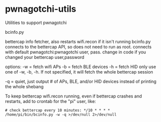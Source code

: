 # pwnagotchi-utils
Utilities to support pwnagotchi

bcinfo.py

bettercap info fetcher, also restarts wifi.recon if it isn't running
bcinfo.py connects to the bettercap API, so does not need to run as root.
connects with default pwnagotchi:pwnagotchi user, pass.  change in code if
you changed your bettercap user,password

options:
   -w = fetch wifi APs
   -b = fetch BLE devices
   -h = fetch HID
   only use one of -w, -b, -h. If not specified, it will fetch the whole bettercap session

   -q = quiet, just output # of APs, BLE, and/or HID devices instead of printing the whole shebang

To keep bettercap wifi.recon running, even if bettercap crashes and restarts, add to
crontab for the "pi" user, like:

<code># check bettercap every 10 minutes:
*/10 *  *   *   *     /home/pi/bin/bcinfo.py -w -q >/dev/null 2>/dev/null
</code>

